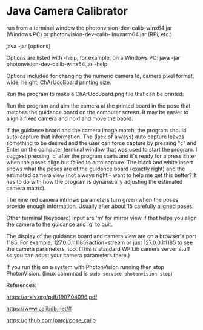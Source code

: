 # Java Camera Calibrator

run from a terminal window the photonvision-dev-calib-winx64.jar (Windows PC) or photonvision-dev-calib-linuxarm64.jar (RPi, etc.)

java -jar <the right jar file> [options]

Options are listed with -help, for example, on a Windows PC:
java -jar photonvision-dev-calib-winx64.jar -help

Options included for changing the numeric camera Id, camera pixel format, wide, height, ChArUcoBoard printing size.

Run the program to make a ChArUcoBoard.png file that can be printed.

Run the program and aim the camera at the printed board in the pose that matches the guidance board on the computer screen. It may be easier to align a fixed camera and hold and move the baord.

If the guidance board and the camera image match, the program should auto-capture that information. The (lack of always) auto capture leaves something to be desired and the user can force capture by pressing "c" and Enter on the computer terminal window that was used to start the program. I suggest pressing 'c' after the program starts and it's ready for a press Enter when the poses align but failed to auto capture. The black and white insert shows what the poses are of the guidance board (exactly right) and the estimated camera view (not always right - want to help me get this better? It has to do with how the program is dynamically adjusting the estimated camera matrix).

The nine red camera intrinsic parameters turn green when the poses provide enough information. Usually after about 15 carefully aligned poses.

Other terminal (keyboard) input are 'm' for mirror view if that helps you align the camera to the guidance and 'q' to quit.

The display of the guidance board and camera view are on a browser's port 1185. For example, 127.0.0.1:1185?action=stream or just 127.0.0.1:1185 to see the camera parameters, too. (This is standard WPILib camera server stuff so you can adust your camera parameters there.)

If you run this on a system with PhotonVision running then stop PhotonVision. (linux commnad is `sudo service photonvision stop`)

References:

https://arxiv.org/pdf/1907.04096.pdf

https://www.calibdb.net/#

https://github.com/paroj/pose_calib
